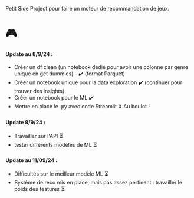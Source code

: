 Petit Side Project pour faire un moteur de recommandation de jeux. 
# 🎮  

#### Update au 8/9/24 :
- Créer un df clean (un notebook dédié pour avoir une colonne par genre unique en get dummies) - ✔️ (format Parquet)
- Créer un notebook unique pour la data exploration ✔️ (continuer pour trouver des insights)
- Créer un notebook pour le ML ✔️
- Mettre en place le .py avec code Streamlit ⏳
Au boulot !


#### Update 9/9/24 :
- Travailler sur l'API ⏳
- tester différents modèles de ML ⏳

#### Update au 11/09/24 : 
- Difficultés sur le meilleur modèle ML ⏳
- Système de reco mis en place, mais pas assez pertinent : travailler le poids des features ⏳
